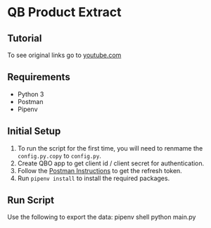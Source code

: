 # QB Product Extract

## Tutorial
To see original links go to [youtube.com](https://youtu.be/-7kmQMZMQHU)

## Requirements
- Python 3
- Postman
- Pipenv

## Initial Setup

1. To run the script for the first time, you will need to renmame the `config.py.copy` to `config.py`. 
2. Create QBO app to get client id / client secret for authentication.
3. Follow the [Postman Instructions](https://developer.intuit.com/app/developer/qbo/docs/develop/sandboxes/postman) to get the refresh token.
4. Run `pipenv install` to install the required packages.

## Run Script

Use the following to export the data:
    pipenv shell
    python main.py
